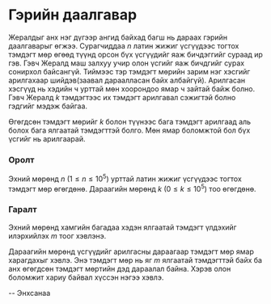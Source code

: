 Гэрийн даалгавар
================
Жералдыг анх нэг дүгээр ангид байхад багш нь дараах гэрийн даалгаварыг өгжээ. Сурагчиддаа $n$ латин жижиг үсгүүдээс тогтох тэмдэгт мөр өгөөд түүнд орсон бүх үсгүүдийг яаж бичдэггийг сураад ир гэв. Гэвч Жералд маш залхуу учир олон үсгийг яаж бичдгийг сурах сонирхол байсангүй. Тиймээс тэр тэмдэгт мөрийн зарим нэг хэсгийг арилгахаар шийдэв(заавал дараалласан байх албайгүй). Арилгасан хэсгүүд нь хэдийн ч урттай мөн хоорондоо ямар ч зайтай байж болно. Гэвч Жералд $k$ тэмдэгтээс их тэмдэгт арилгавал сэжигтэй болно гэдгийг мэдэж байгаа.

Өгөгдсөн тэмдэгт мөрийг $k$ болон түүнээс бага тэмдэгт арилгаад аль болох бага ялгаатай тэмдэгттэй болго. Мөн ямар боломжтой бол бүх үсгийг нь арилгаарай.


### Оролт
Эхний мөрөнд $n$ ($1 ≤ n ≤ 10^5$) урттай латин жижиг үсгүүдээс тогтох тэмдэгт мөр өгөгдөнө. Дараагийн мөрөнд $k$ ($0 ≤ k ≤ 10^5$) тоо өгөгдөнө.


### Гаралт
Эхний мөрөнд хамгийн багадаа хэдэн ялгаатай тэмдэгт үлдэхийг илэрхийлэх $m$ тоог хэвлэнэ.

Дараагийн мөрөнд үсгүүдийг арилгасны дараагаар тэмдэгт мөр ямар харагдахыг хэвлэ. Энэ тэмдэгт мөр нь яг $m$ ялгаатай тэмдэгттэй байх ба анх өгөгдсөн тэмдэгт мөртийн дэд дараалал байна. Хэрэв олон боломжит хариу байвал хүссэн нэгээ хэвлэ.

-- Энхсанаа
